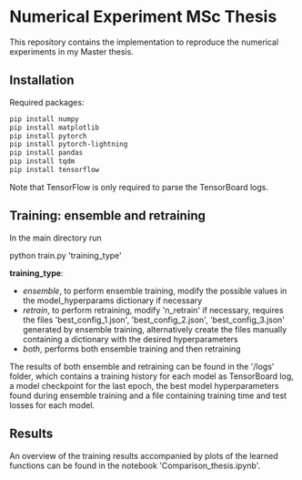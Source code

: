# Numerical Experiment MSc Thesis

This repository contains the implementation to reproduce the numerical experiments in my Master thesis.

## Installation
Required packages:
```bash
pip install numpy
pip install matplotlib
pip install pytorch
pip install pytorch-lightning
pip install pandas
pip install tqdm
pip install tensorflow
```
Note that TensorFlow is only required to parse the TensorBoard logs.

## Training: ensemble and retraining

In the main directory run

  python train.py 'training_type'
  
**training_type**:
- *ensemble*, to perform ensemble training, modify the possible values in the model_hyperparams dictionary if necessary
- *retrain*, to perform retraining, modify 'n_retrain' if necessary, requires the files 'best_config_1.json', 'best_config_2.json', 'best_config_3.json' generated by ensemble training, alternatively create the files manually containing a dictionary with the desired hyperparameters 
- *both*, performs both ensemble training and then retraining

The results of both ensemble and retraining can be found in the '/logs' folder, which contains a training history for each model as TensorBoard log, a model checkpoint for the last epoch, the best model hyperparameters found during ensemble training and a file containing training time and test losses for each model.

## Results
An overview of the training results accompanied by plots of the learned functions can be found in the notebook 'Comparison_thesis.ipynb'.
